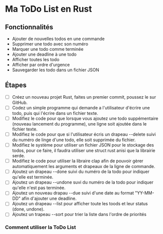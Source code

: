 # Ma ToDo List en Rust

## Fonctionnalités
- Ajouter de nouvelles todos en une commande
- Supprimer une todo avec son numéro
- Marquer une todo comme terminée
- Ajouter une deadline à une todo
- Afficher toutes les todo
- Afficher par ordre d'urgence
- Sauvegarder les todo dans un fichier JSON

## Étapes
- [ ] Créez un nouveau projet Rust, faites un premier commit, poussez le sur GitHub.
- [ ] Codez un simple programme qui demande a l'utilisateur d'écrire une todo,
   puis qui l'écrire dans un fichier texte.
- [ ] Modifiez le code pour que lorsque vous ajoutez une todo suppémentaire (nouveau lancement du programme),
   une ligne soit ajoutée dans le fichier texte.
- [ ] Modifiez le code pour que si l'utilisateur écris un drapeau --delete suivi du numéro de linge d'une todo,
   elle soit supprimée du fichier.
- [ ] Modifiez le système pour utiliser un fichier JSON pour le stockage des todos, pour ce faire,
   il faudra utiliser une struct rust anisi que la librairie serde.
- [ ] Modifiez le code pour utiliser la libraire clap afin de pouvoir gèrer automatiquement
   les arguments et drapeaux de la ligne de commande.
- [ ] Ajoutez un drapeau --done suivi du numéro de la todo pour indiquer qu'elle est terminée.
- [ ] Ajoutez un drapeau --undone suvi du numéro de la todo pour indiquer qu'elle n'est pas terminée.
- [ ] Ajoutez un nouveau drapau --due suivi d'une date au format "YY-MM-DD" afin d'ajouter une deadline.
- [ ] Ajoutez un drapeau --list pour afficher toute les toods et leur status (done, undone).
- [ ] Ajoutez un trapeau --sort pour trier la liste dans l'ordre de priorités

### Comment utiliser la ToDo List